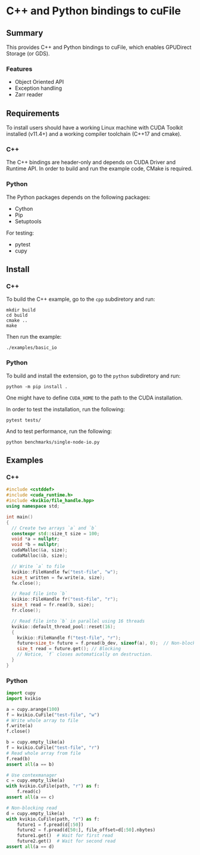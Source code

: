 # C++ and Python bindings to cuFile

## Summary

This provides C++ and Python bindings to cuFile, which enables GPUDirect Storage (or GDS).

### Features

* Object Oriented API
* Exception handling
* Zarr reader

## Requirements

To install users should have a working Linux machine with CUDA Toolkit
installed (v11.4+) and a working compiler toolchain (C++17 and cmake).

### C++

The C++ bindings are header-only and depends on CUDA Driver and Runtime API.
In order to build and run the example code, CMake is required.

### Python

The Python packages depends on the following packages:

* Cython
* Pip
* Setuptools

For testing:
* pytest
* cupy

## Install

### C++
To build the C++ example, go to the `cpp` subdiretory and run:
```
mkdir build
cd build
cmake ..
make
```
Then run the example:
```
./examples/basic_io
```

### Python

To build and install the extension, go to the `python` subdiretory and run:
```
python -m pip install .
```
One might have to define `CUDA_HOME` to the path to the CUDA installation.

In order to test the installation, run the following:
```
pytest tests/
```

And to test performance, run the following:
```
python benchmarks/single-node-io.py
```


## Examples

### C++
```c++
#include <cstddef>
#include <cuda_runtime.h>
#include <kvikio/file_handle.hpp>
using namespace std;

int main()
{
  // Create two arrays `a` and `b`
  constexpr std::size_t size = 100;
  void *a = nullptr;
  void *b = nullptr;
  cudaMalloc(&a, size);
  cudaMalloc(&b, size);

  // Write `a` to file
  kvikio::FileHandle fw("test-file", "w");
  size_t written = fw.write(a, size);
  fw.close();

  // Read file into `b`
  kvikio::FileHandle fr("test-file", "r");
  size_t read = fr.read(b, size);
  fr.close();

  // Read file into `b` in parallel using 16 threads
  kvikio::default_thread_pool::reset(16);
  {
    kvikio::FileHandle f("test-file", "r");
    future<size_t> future = f.pread(b_dev, sizeof(a), 0);  // Non-blocking
    size_t read = future.get(); // Blocking
    // Notice, `f` closes automatically on destruction.
  }
}
```

### Python
```python
import cupy
import kvikio

a = cupy.arange(100)
f = kvikio.CuFile("test-file", "w")
# Write whole array to file
f.write(a)
f.close()

b = cupy.empty_like(a)
f = kvikio.CuFile("test-file", "r")
# Read whole array from file
f.read(b)
assert all(a == b)

# Use contexmanager
c = cupy.empty_like(a)
with kvikio.CuFile(path, "r") as f:
    f.read(c)
assert all(a == c)

# Non-blocking read
d = cupy.empty_like(a)
with kvikio.CuFile(path, "r") as f:
    future1 = f.pread(d[:50])
    future2 = f.pread(d[50:], file_offset=d[:50].nbytes)
    future1.get()  # Wait for first read
    future2.get()  # Wait for second read
assert all(a == d)
```
